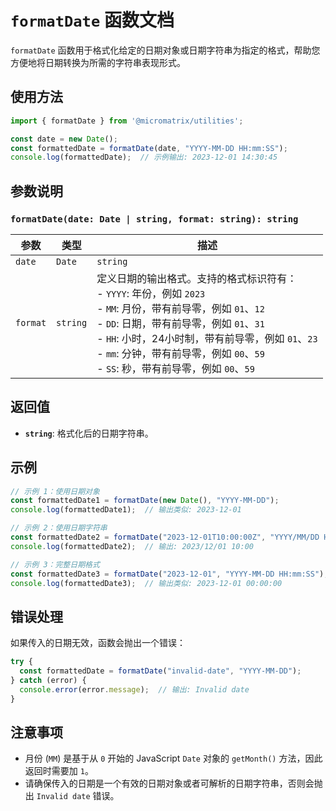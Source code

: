 # `formatDate` 函数文档

`formatDate` 函数用于格式化给定的日期对象或日期字符串为指定的格式，帮助您方便地将日期转换为所需的字符串表现形式。

## 使用方法

```typescript
import { formatDate } from '@micromatrix/utilities';

const date = new Date();
const formattedDate = formatDate(date, "YYYY-MM-DD HH:mm:SS");
console.log(formattedDate);  // 示例输出: 2023-12-01 14:30:45
```

## 参数说明

### `formatDate(date: Date | string, format: string): string`

| 参数   | 类型            | 描述 |
|--------|-----------------|------|
| `date` | `Date` | `string`  | 需要被格式化的日期。可以传入 `Date` 对象，也可以传入一个有效的日期字符串（如 `'2023-12-01T10:00:00Z'`）。 |
| `format` | `string`       | 定义日期的输出格式。支持的格式标识符有：<br> - `YYYY`: 年份，例如 `2023`<br> - `MM`: 月份，带有前导零，例如 `01`、`12`<br> - `DD`: 日期，带有前导零，例如 `01`、`31`<br> - `HH`: 小时，24小时制，带有前导零，例如 `01`、`23`<br> - `mm`: 分钟，带有前导零，例如 `00`、`59`<br> - `SS`: 秒，带有前导零，例如 `00`、`59` |

## 返回值

- **`string`**: 格式化后的日期字符串。

## 示例

```typescript
// 示例 1：使用日期对象
const formattedDate1 = formatDate(new Date(), "YYYY-MM-DD");
console.log(formattedDate1);  // 输出类似: 2023-12-01

// 示例 2：使用日期字符串
const formattedDate2 = formatDate("2023-12-01T10:00:00Z", "YYYY/MM/DD HH:mm");
console.log(formattedDate2);  // 输出: 2023/12/01 10:00

// 示例 3：完整日期格式
const formattedDate3 = formatDate("2023-12-01", "YYYY-MM-DD HH:mm:SS");
console.log(formattedDate3);  // 输出类似: 2023-12-01 00:00:00
```

## 错误处理

如果传入的日期无效，函数会抛出一个错误：

```typescript
try {
  const formattedDate = formatDate("invalid-date", "YYYY-MM-DD");
} catch (error) {
  console.error(error.message);  // 输出: Invalid date
}
```

## 注意事项

- 月份 (`MM`) 是基于从 `0` 开始的 JavaScript `Date` 对象的 `getMonth()` 方法，因此返回时需要加 `1`。
- 请确保传入的日期是一个有效的日期对象或者可解析的日期字符串，否则会抛出 `Invalid date` 错误。

